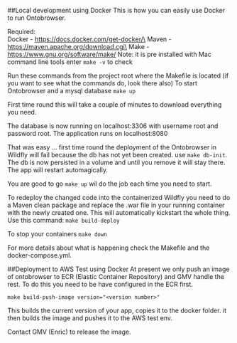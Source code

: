 ##Local development using Docker
This is how you can easily use Docker to run Ontobrowser.

Required:\
Docker - https://docs.docker.com/get-docker/\
Maven - https://maven.apache.org/download.cgi\
Make - https://www.gnu.org/software/make/ Note: it is pre installed with Mac command line tools enter ```make -v``` to check

Run these commands from the project root where the Makefile is located (if you want to see what the commands do, look there also)
To start Ontobrowser and a mysql database
```make up```

First time round this will take a couple of minutes to download everything you need.

The database is now running on localhost:3306 with username root and password root.
The application runs on localhost:8080

That was easy ... first time round the deployment of the Ontobrowser in Wildfly will fail because the db has not yet been created.
use ```make db-init```. The db is now persisted in a volume and until you remove it will stay there. The app will restart automagically.

You are good to go ```make up``` wil do the job each time you need to start.

To redeploy the changed code into the containerized Wildfly you need to do a Maven clean package and replace the .war file in your running container with the newly created one.
This will automatically kickstart the whole thing. Use this command:
```make build-deploy```

To stop your containers ```make down```

For more details about what is happening check the Makefile and the docker-compose.yml.

##Deployment to AWS Test using Docker 
At present we only push an image of ontobrowser to ECR (Elastic Container Repository) and GMV handle the rest.
To do this you need to be have configured in the ECR first.

```make build-push-image version="<version number>"```

This builds the current version of your app, copies it to the docker folder.
it then builds the image and pushes it to the AWS test env.

Contact GMV (Enric) to release the image.
